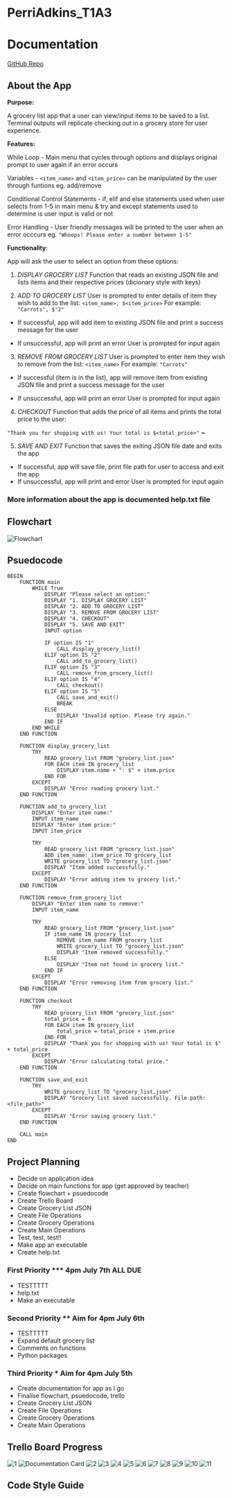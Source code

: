 # PerriAdkins_T1A3

# Documentation

[GitHub Repo](https://github.com/perripez/PerriAdkins_T1A3)

## About the App

__Purpose:__

A grocery list app that a user can view/input items to be saved to a list. Terminal outputs will replicate checking out in a grocery store for user experience.

__Features:__

While Loop - Main menu that cycles through options and displays original prompt to user again if an error occurs

Variables - ```<item_name>``` and ```<item_price>``` can be manipulated by the user through funtions eg. add/remove

Conditional Control Statements - if, elif and else statements used when user selects from 1-5 in main menu & try and except statements used to determine is user input is valid or not

Error Handling - User friendly messages will be printed to the user when an error occcurs eg. ```"Whoops! Please enter a number between 1-5"```

__Functionality__:

App will ask the user to select an option from these options:

1. *DISPLAY GROCERY LIST*
Function that reads an existing JSON file and lists items and their respective prices (dicionary style with keys)

2. *ADD TO GROCERY LIST*
User is prompted to enter details of item they wish to add to the list:
```<item_name>, $<item_price>``` 
For example:
```"Carrots", $"2"```

- If successful, app will add item to existing JSON file and print a success message for the user

- If unsuccessful, app will print an error
User is prompted for input again

3. *REMOVE FROM GROCERY LIST*
User is prompted to enter item they wish to remove from the list:
```<item_name>```
For example:
```"Carrots"```

- If successful (item is in the list), app will remove item from existing JSON file and print a success message for the user

- If unsuccessful, app will print an error 
User is prompted for input again

4. *CHECKOUT*
Function that adds the price of all items and prints the total price to the user:

```"Thank you for shopping with us! Your total is $<total_price>"``` __~__

5. *SAVE AND EXIT*
Function that saves the exiting JSON file date and exits the app

- If successful, app will save file, print file path for user to access and exit the app
- If unsuccessful, app will print and error
User is prompted for input again

### More information about the app is documented help.txt file

## Flowchart

![Flowchart](./docs/Terminal%20App%20Flowchart.png)

## Psuedocode

```
BEGIN
    FUNCTION main
        WHILE True
            DISPLAY "Please select an option:"
            DISPLAY "1. DISPLAY GROCERY LIST"
            DISPLAY "2. ADD TO GROCERY LIST"
            DISPLAY "3. REMOVE FROM GROCERY LIST"
            DISPLAY "4. CHECKOUT"
            DISPLAY "5. SAVE AND EXIT"
            INPUT option

            IF option IS "1"
                CALL display_grocery_list()
            ELIF option IS "2"
                CALL add_to_grocery_list()
            ELIF option IS "3"
                CALL remove_from_grocery_list()
            ELIF option IS "4"
                CALL checkout()
            ELIF option IS "5"
                CALL save_and_exit()
                BREAK
            ELSE
                DISPLAY "Invalid option. Please try again."
            END IF
        END WHILE
    END FUNCTION

    FUNCTION display_grocery_list
        TRY
            READ grocery_list FROM "grocery_list.json"
            FOR EACH item IN grocery_list
                DISPLAY item.name + ": $" + item.price
            END FOR
        EXCEPT
            DISPLAY "Error reading grocery list."
    END FUNCTION

    FUNCTION add_to_grocery_list
        DISPLAY "Enter item name:"
        INPUT item_name
        DISPLAY "Enter item price:"
        INPUT item_price

        TRY
            READ grocery_list FROM "grocery_list.json"
            ADD item_name: item_price TO grocery_list
            WRITE grocery_list TO "grocery_list.json"
            DISPLAY "Item added successfully."
        EXCEPT
            DISPLAY "Error adding item to grocery list."
    END FUNCTION

    FUNCTION remove_from_grocery_list
        DISPLAY "Enter item name to remove:"
        INPUT item_name

        TRY
            READ grocery_list FROM "grocery_list.json"
            IF item_name IN grocery_list
                REMOVE item_name FROM grocery_list
                WRITE grocery_list TO "grocery_list.json"
                DISPLAY "Item removed successfully."
            ELSE
                DISPLAY "Item not found in grocery list."
            END IF
        EXCEPT
            DISPLAY "Error removing item from grocery list."
    END FUNCTION

    FUNCTION checkout
        TRY
            READ grocery_list FROM "grocery_list.json"
            total_price = 0
            FOR EACH item IN grocery_list
                total_price = total_price + item.price
            END FOR
            DISPLAY "Thank you for shopping with us! Your total is $" + total_price
        EXCEPT
            DISPLAY "Error calculating total price."
    END FUNCTION

    FUNCTION save_and_exit
        TRY
            WRITE grocery_list TO "grocery_list.json"
            DISPLAY "Grocery list saved successfully. File path: <file_path>"
        EXCEPT
            DISPLAY "Error saving grocery list."
    END FUNCTION

    CALL main
END
```
## Project Planning

- Decide on application idea
- Decide on main functions for app (get approved by teacher)
- Create flowchart + psuedocode
- Create Trello Board
- Create Grocery List JSON
- Create File Operations
- Create Grocery Operations
- Create Main Operations
- Test, test, test!!
- Make app an executable
- Create help.txt 

### First Priority *** 4pm July 7th ALL DUE

- TESTTTTT
- help.txt
- Make an executable

### Second Priority ** Aim for 4pm July 6th

- TESTTTTT
- Expand default grocery list
- Comments on functions
- Python packages

### Third Priority * Aim for 4pm July 5th

- Create documentation for app as I go
- Finalise flowchart, psuedocode, trello
- Create Grocery List JSON
- Create File Operations
- Create Grocery Operations
- Create Main Operations

## Trello Board Progress

![1](./docs/Trello%20Board%201.png)
![Documentation Card](./docs/Documentation%20Checklist.png)
![2](./docs/Trello%20Board%202.png)
![3](./docs/Trello%20Board%203.png)
![4](./docs/Trello%20Board%204.png)
![5](./docs/Trello%20Board%205.png)
![6](./docs/Trello%20Board%206.png)
![7](./docs/Trello%20Board%207.png)
![8](./docs/Trello%20Board%208.png)
![9](./docs/Trello%20Board%209.png)
![10](./docs/Trello%20Board%2010.png)
![11](./docs/Trello%20Board%2011.png)

## Code Style Guide










